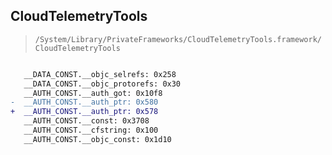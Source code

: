 ## CloudTelemetryTools

> `/System/Library/PrivateFrameworks/CloudTelemetryTools.framework/CloudTelemetryTools`

```diff

   __DATA_CONST.__objc_selrefs: 0x258
   __DATA_CONST.__objc_protorefs: 0x30
   __AUTH_CONST.__auth_got: 0x10f8
-  __AUTH_CONST.__auth_ptr: 0x580
+  __AUTH_CONST.__auth_ptr: 0x578
   __AUTH_CONST.__const: 0x3708
   __AUTH_CONST.__cfstring: 0x100
   __AUTH_CONST.__objc_const: 0x1d10

```
